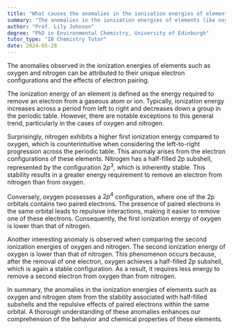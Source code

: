 ```yaml
---
title: "What causes the anomalies in the ionisation energies of elements like oxygen and nitrogen?"
summary: "The anomalies in the ionisation energies of elements like oxygen and nitrogen are caused by electron configuration and electron pairing."
author: "Prof. Lily Johnson"
degree: "PhD in Environmental Chemistry, University of Edinburgh"
tutor_type: "IB Chemistry Tutor"
date: 2024-05-28
---
```


The anomalies observed in the ionization energies of elements such as oxygen and nitrogen can be attributed to their unique electron configurations and the effects of electron pairing.

The ionization energy of an element is defined as the energy required to remove an electron from a gaseous atom or ion. Typically, ionization energy increases across a period from left to right and decreases down a group in the periodic table. However, there are notable exceptions to this general trend, particularly in the cases of oxygen and nitrogen.

Surprisingly, nitrogen exhibits a higher first ionization energy compared to oxygen, which is counterintuitive when considering the left-to-right progression across the periodic table. This anomaly arises from the electron configurations of these elements. Nitrogen has a half-filled 2p subshell, represented by the configuration $2p^3$, which is inherently stable. This stability results in a greater energy requirement to remove an electron from nitrogen than from oxygen.

Conversely, oxygen possesses a $2p^4$ configuration, where one of the 2p orbitals contains two paired electrons. The presence of paired electrons in the same orbital leads to repulsive interactions, making it easier to remove one of these electrons. Consequently, the first ionization energy of oxygen is lower than that of nitrogen.

Another interesting anomaly is observed when comparing the second ionization energies of oxygen and nitrogen. The second ionization energy of oxygen is lower than that of nitrogen. This phenomenon occurs because, after the removal of one electron, oxygen achieves a half-filled 2p subshell, which is again a stable configuration. As a result, it requires less energy to remove a second electron from oxygen than from nitrogen.

In summary, the anomalies in the ionization energies of elements such as oxygen and nitrogen stem from the stability associated with half-filled subshells and the repulsive effects of paired electrons within the same orbital. A thorough understanding of these anomalies enhances our comprehension of the behavior and chemical properties of these elements.
    